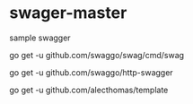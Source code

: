 # swager-master
sample swagger


 go get -u github.com/swaggo/swag/cmd/swag
 

 go get -u github.com/swaggo/http-swagger
 

 go get -u github.com/alecthomas/template


